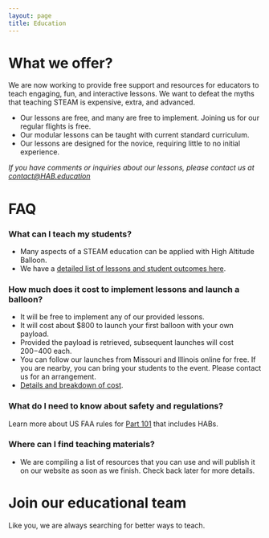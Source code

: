 ```yaml
---
layout: page
title: Education
---
```


# What we offer?

We are now working to provide free support and resources for educators to teach engaging, fun, and interactive lessons. We want to defeat the myths that teaching STEAM is expensive, extra, and advanced.

- Our lessons are free, and many are free to implement. Joining us for our regular flights is free.
- Our modular lessons can be taught with current standard curriculum. 
- Our lessons are designed for the novice, requiring little to no initial experience.

*If you have comments or inquiries about our lessons, please contact us at contact@HAB.education*

# FAQ

### What can I teach my students?
+ Many aspects of a STEAM education can be applied with High Altitude Balloon.
+ We have a [detailed list of lessons and student outcomes here](/pages/lessons.html).

### How much does it cost to implement lessons and launch a balloon?
+ It will be free to implement any of our provided lessons.
+ It will cost about $800 to launch your first balloon with your own payload.
+ Provided the payload is retrieved, subsequent launches will cost $200-$400 each.
+ You can follow our launches from Missouri and Illinois online for free. If you are nearby, you can bring your students to the event. Please contact us for an arrangement.
+ [Details and breakdown of cost](/pages/costbreakdown.html).


### What do I need to know about safety and regulations?
Learn more about US FAA rules for [Part 101](http://www.ecfr.gov/cgi-bin/text-idx?rgn=div5&node=14:2.0.1.3.15) that includes HABs. 


### Where can I find teaching materials?
+ We are compiling a list of resources that you can use and will publish it on our website as soon as we finish. Check back later for more details.

# Join our educational team
Like you, we are always searching for better ways to teach.

